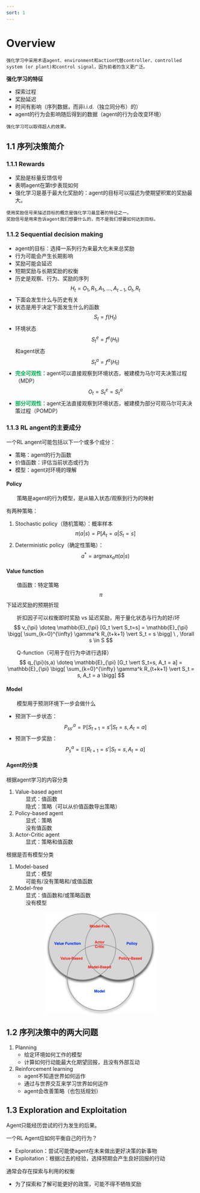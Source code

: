 ```yaml
---
sort: 1
---
```


# Overview

```tip
强化学习中采用术语agent、environment和action代替controller、controlled system (or plant)和control signal，因为前者的含义更广泛。
```

**强化学习的特征**  
* 探索过程
* 奖励延迟
* 时间有影响（序列数据，而非i.i.d.（独立同分布）的）
* agent的行为会影响随后得到的数据（agent的行为会改变环境）

```note
强化学习可以取得超人的效果。
```

## 1.1 序列决策简介

### 1.1.1 Rewards

* 奖励是标量反馈信号
* 表明agent在第t步表现如何
* 强化学习是基于最大化奖励的：agent的目标可以描述为使期望积累的奖励最大。

```note
使用奖励信号来描述目标的概念是强化学习最显著的特征之一。  
奖励信号是用来告诉agent我们想要什么的，而不是我们想要如何达到目标。
```

### 1.1.2 Sequential decision making

* agent的目标：选择一系列行为来最大化未来总奖励
* 行为可能会产生长期影响
* 奖励可能会延迟
* 短期奖励与长期奖励的权衡
* 历史是观察、行为、奖励的序列$$H_t = O_1, R_1, A_1, \ldots, A_{t-1}, O_t, R_t$$
* 下面会发生什么与历史有关
* 状态是用于决定下面发生什么的函数$$S_t = f(H_t)$$
* 环境状态$$S_t^e = f^e(H_t)$$和agent状态$$S_t^a = f^a(H_t)$$
* <b><font color="#00B050">完全可观性</font></b>：agent可以直接观察到环境状态，被建模为马尔可夫决策过程（MDP）$$O_t = S_t^e = S_t^a$$
* <b><font color="#00B050">部分可观性</font></b>：agent无法直接观察到环境状态，被建模为部分可观马尔可夫决策过程（POMDP）

### 1.1.3 RL angent的主要成分

一个RL angent可能包括以下一个或多个成分：  
* 策略：agent的行为函数
* 价值函数：评估当前状态或行为
* 模型：agent对环境的理解

#### Policy

&emsp;&emsp;策略是agent的行为模型，是从输入状态/观察到行为的映射
  
有两种策略：  
1. Stochastic policy（随机策略）：概率样本$$\pi (a \vert s) = P[A_t = a \vert S_t = s]$$
2. Deterministic policy（确定性策略）：$$a^* = \mathop{argmax}_a \pi (a \vert s)$$

#### Value function

&emsp;&emsp;值函数：特定策略$$\pi$$下延迟奖励的预期折现

&emsp;&emsp;折扣因子可以权衡即时奖励 vs 延迟奖励，用于量化状态与行为的好/坏 
$$      v_{\pi}
\doteq  \mathbb{E}_{\pi} [G_t \vert S_t=s]
    =   \mathbb{E}_{\pi} \bigg[ 
                \sum_{k=0}^{\infty} \gamma^k R_{t+k+1} \vert S_t = s
            \bigg] \ , \forall s \in S
$$

&emsp;&emsp;Q-function（可用于在行为中进行选择）
$$      q_{\pi}(s,a)
\doteq  \mathbb{E}_{\pi} [G_t \vert S_t=s, A_t = a]
    =   \mathbb{E}_{\pi} 
        \bigg[ 
            \sum_{k=0}^{\infty} \gamma^k R_{t+k+1} \vert S_t = s, A_t = a
        \bigg]
$$

#### Model

&emsp;&emsp;模型用于预测环境下一步会做什么  
* 预测下一步状态：$$P_{ss'}^a = \mathbb{P} [ S_{t+1} = s' \vert S_t = s, A_t = a ]$$
* 预测下一步奖励：$$P_{s}^a = \mathbb{E} [ R_{t+1} = s' \vert S_t = s, A_t = a ]$$

#### Agent的分类

根据agent学习的内容分类  
1. Value-based agent  
&emsp;&emsp;显式：值函数  
&emsp;&emsp;隐式：策略（可以从价值函数导出策略）  
2. Policy-based agent  
&emsp;&emsp;显式：策略  
&emsp;&emsp;没有值函数  
3. Actor-Critic agent  
&emsp;&emsp;显式：策略和值函数

根据是否有模型分类  
1. Model-based  
&emsp;&emsp;显式：模型  
&emsp;&emsp;可能有/没有策略和/或值函数  
2. Model-free  
&emsp;&emsp;显式：值函数和/或策略函数  
&emsp;&emsp;没有模型  

<center>
    <figure>
        <img src="./images/1-1.JPG" width=300px>
    </figure>
</center>

## 1.2 序列决策中的两大问题

1. Planning
   * 给定环境如何工作的模型
   * 计算如何行动能最大化期望回报，且没有外部互动
2. Reinforcement learning
   * agent不知道世界如何运作
   * 通过与世界交互来学习世界如何运作
   * agent会改善策略（也包括规划）

## 1.3 Exploration and Exploitation

Agent只能经历尝试的行为发生的后果。

一个RL Agent应如何平衡自己的行为？  
* Exploration：尝试可能使agent在未来做出更好决策的新事物
* Exploitation：根据过去的经验，选择预期会产生良好回报的行动 

通常会存在探索与利用的权衡  
* 为了探索和了解可能更好的政策，可能不得不牺牲奖励
